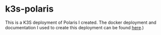 # k3s-polaris

This is a K3S deployment of Polaris I created. The docker deployment and documentation I used to create this deployment can be found [here](https://github.com/ogarcia/docker-polaris).)
